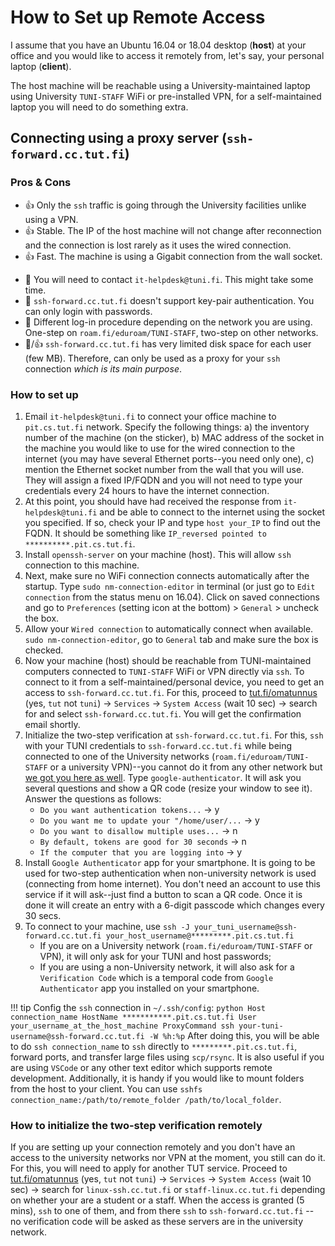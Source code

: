 # How to Set up Remote Access

I assume that you have an Ubuntu 16.04 or 18.04 desktop (**host**) at your office and you would like to access it remotely from, let's say, your personal laptop (**client**).

The host machine will be reachable using a University-maintained laptop using University `TUNI-STAFF` WiFi or pre-installed VPN, for a self-maintained laptop you will need to do something extra.

<!-- - [How to Set up Remote Access](#how-to-set-up-remote-access)
  - [Connecting using a proxy server (`ssh-forward.cc.tut.fi`)](#connecting-using-a-proxy-server-ssh-forwardcctutfi)
    - [Pros & Cons](#pros--cons)
    - [How to set up](#how-to-set-up)
    - [Hint](#hint)
    - [How to initialize the two-step verification remotely](#how-to-initialize-the-two-step-verification-remotely) -->

## Connecting using a proxy server (`ssh-forward.cc.tut.fi`)

### Pros & Cons

* 👍  Only the `ssh` traffic is going through the University facilities unlike using a VPN.
* 👍  Stable. The IP of the host machine will not change after reconnection and the connection is lost rarely as it uses the wired connection.
* 👍  Fast. The machine is using a Gigabit connection from the wall socket.

- 💩  You will need to contact `it-helpdesk@tuni.fi`. This might take some time.
- 💩  `ssh-forward.cc.tut.fi` doesn't support key-pair authentication. You can only login with passwords.
- 💩  Different log-in procedure depending on the network you are using. One-step on `roam.fi/eduroam/TUNI-STAFF`, two-step on other networks.
- 💩/👍  `ssh-forward.cc.tut.fi` has very limited disk space for each user (few MB). Therefore, can only be used as a proxy for your `ssh` connection *which is its main purpose*.

### How to set up
1. Email `it-helpdesk@tuni.fi` to connect your office machine to `pit.cs.tut.fi` network. Specify the following things: a) the inventory number of the machine (on the sticker), b) MAC address of the socket in the machine you would like to use for the wired connection to the internet (you may have several Ethernet ports--you need only one), c) mention the Ethernet socket number from the wall that you will use. They will assign a fixed IP/FQDN and you will not need to type your credentials every 24 hours to have the internet connection.
2. At this point, you should have had received the response from `it-helpdesk@tuni.fi` and be able to connect to the internet using the socket you specified. If so, check your IP and type `host your_IP` to find out the FQDN. It should be something like `IP_reversed pointed to **********.pit.cs.tut.fi`.
3. Install `openssh-server` on your machine (host). This will allow `ssh` connection to this machine.
4. Next, make sure no WiFi connection connects automatically after the startup. Type `sudo nm-connection-editor` in terminal (or just go to `Edit connection` from the status menu on 16.04). Click on saved connections and go to `Preferences` (setting icon at the bottom) > `General` > uncheck the box.
5. Allow your `Wired connection` to automatically connect when available. `sudo nm-connection-editor`, go to `General` tab and make sure the box is checked.
6. Now your machine (host) should be reachable from TUNI-maintained computers connected to `TUNI-STAFF` WiFi or VPN directly via `ssh`. To connect to it from a self-maintained/personal device, you need to get an access to `ssh-forward.cc.tut.fi`. For this, proceed to [tut.fi/omatunnus](https://www.tut.fi/omatunnus) (yes, `tut` not `tuni`) -> `Services` -> `System Access` (wait 10 sec) -> search for and select `ssh-forward.cc.tut.fi`. You will get the confirmation email shortly.
7. Initialize the two-step verification at `ssh-forward.cc.tut.fi`. For this, `ssh` with your TUNI credentials to `ssh-forward.cc.tut.fi` while being connected to one of the University networks (`roam.fi/eduroam/TUNI-STAFF` or a university VPN)--you cannot do it from any other network but [we got you here as well](#how-to-initialize-the-two-step-verification-remotely). Type `google-authenticator`. It will ask you several questions and show a QR code (resize your window to see it). Answer the questions as follows:
   - `Do you want authentication tokens...` -> y
   - `Do you want me to update your "/home/user/...` -> y
   - `Do you want to disallow multiple uses...` -> n
   - `By default, tokens are good for 30 seconds` -> n
   - `If the computer that you are logging into` -> y
8. Install `Google Authenticator` app for your smartphone. It is going to be used for two-step authentication when non-university network is used (connecting from home internet). You don't need an account to use this service if it will ask--just find a button to scan a QR code. Once it is done it will create an entry with a 6-digit passcode which changes every 30 secs.
9. To connect to your machine, use `ssh -J your_tuni_username@ssh-forward.cc.tut.fi your_host_username@*********.pit.cs.tut.fi`
   - If you are on a University network (`roam.fi/eduroam/TUNI-STAFF` or VPN), it will only ask for your TUNI and host passwords;
   - If you are using a non-University network, it will also ask for a `Verification Code` which is a temporal code from `Google Authenticator` app you installed on your smartphone.


!!! tip
    Config the `ssh` connection in `~/.ssh/config`:
    ``` python
    Host connection_name
    HostName ***********.pit.cs.tut.fi
    User your_username_at_the_host_machine
    ProxyCommand ssh your-tuni-username@ssh-forward.cc.tut.fi -W %h:%p
    ```
    After doing this, you will be able to do `ssh connection_name` to `ssh` directly to `*********.pit.cs.tut.fi`, forward ports, and transfer large files using `scp/rsync`. It is also useful if you are using `VSCode` or any other text editor which supports remote development. Additionally, it is handy if you would like to mount folders from the host to your client. You can use `sshfs connection_name:/path/to/remote_folder /path/to/local_folder`.


### How to initialize the two-step verification remotely
If you are setting up your connection remotely and you don't have an access to the university networks nor VPN at the moment, you still can do it. For this, you will need to apply for another TUT service. Proceed to [tut.fi/omatunnus](https://www.tut.fi/omatunnus) (yes, `tut` not `tuni`) -> `Services` -> `System Access` (wait 10 sec) -> search for `linux-ssh.cc.tut.fi` or `staff-linux.cc.tut.fi` depending on whether your are a student or a staff. When the access is granted (5 mins), `ssh` to one of them, and from there `ssh` to `ssh-forward.cc.tut.fi` -- no verification code will be asked as these servers are in the university network.

